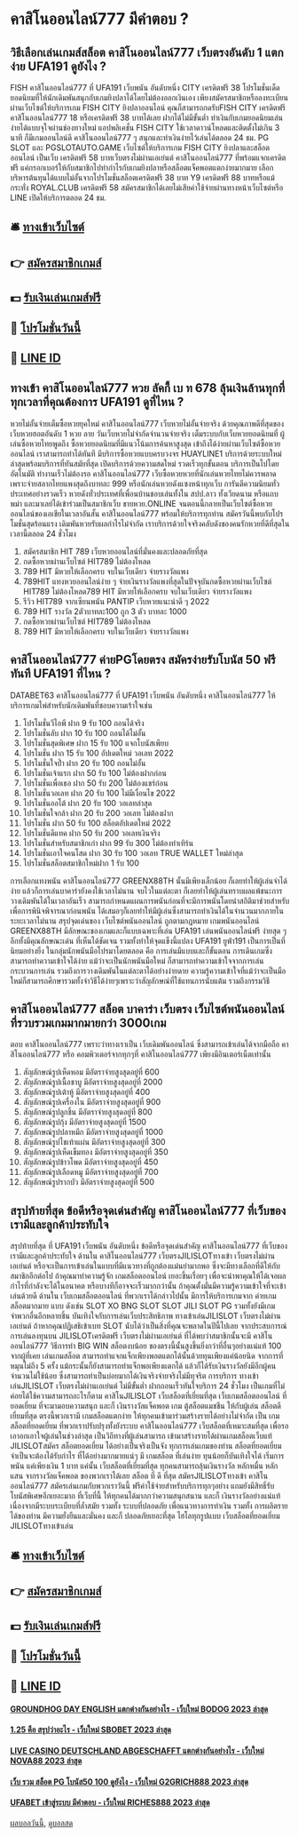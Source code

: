 # คาสิโนออนไลน์777 มีคำตอบ ?
## วิธีเลือกเล่นเกมส์สล็อต คาสิโนออนไลน์777 เว็บตรงอันดับ 1 แตกง่าย UFA191 ดูยังไง ?
FISH คาสิโนออนไลน์777 ที่ UFA191 เว็บพนัน อันดับหนึ่ง CITY เครดิตฟรี 38 โปรโมชั่นเด็ดยอดนิยมที่ให้นักเดิมพันสนุกกับเกมยิงปลาได้โดยไม่ต้องออกเงินเอง เพียงสมัครสมาชิกหรือลงทะเบียนผ่านเว็บไซต์ให้บริการเกม FISH CITY ยิงปลาออนไลน์ คุณก็สามารถกดรับFISH CITY เครดิตฟรี คาสิโนออนไลน์777 18 หรือเครดิตฟรี 38 บาทได้เลย ฝากได้ไม่มีขั้นต่ำ ทำเงินกับเกมยอดนิยมเล่นง่ายได้แบบจุใจผ่านช่องทางใหม่ แอปพลิเคชั่น FISH CITY ใช้เวลาดาวน์โหลดและติดตั้งไม่เกิน 3 นาที ก็มีเกมออนไลน์ดี คาสิโนออนไลน์777 ๆ สนุกและทำเงินง่ายไว้เล่นได้ตลอด 24 ชม.
PG SLOT และ PGSLOTAUTO.GAME เว็บไซต์ให้บริการเกม FISH CITY ยิงปลาและสล็อตออนไลน์ เป็นเว็บ เครดิตฟรี 58 บาทเว็บตรงไม่ผ่านเอเย่นต์ คาสิโนออนไลน์777 ที่พร้อมแจกเครดิตฟรี แค่กรอกเบอร์ให้กับสมาชิกไปทำกำไรกับเกมยิงปลาหรือสล็อตแจ็คพอตแตกง่ายมากมาย เลือกบริหารต้นทุนได้แบบไม่อั้นจากโปรโมชั่นสล็อตเครดิตฟรี 38 บาท Y9 เครดิตฟรี 88 บาทหรือแม้กระทั่ง ROYAL.CLUB เครดิตฟรี 58 สมัครสมาชิกได้เลยไม่เสียค่าใช้จ่ายผ่านทางหน้าเว็บไซต์หรือ LINE เปิดให้บริการตลอด 24 ชม.

## 🛎 [ทางเข้าเว็บไซต์](https://bit.ly/3SdLNi2)
## 👉 [สมัครสมาชิกเกมส์](https://bit.ly/3SdLNi2)
## 💵 [รับเงินเล่นเกมส์ฟรี](https://bit.ly/3dyRKHj)
## 👑 [โปรโมชั่นวันนี้](https://bit.ly/3dyRKHj)
## 📱 [LINE ID](https://bit.ly/3dyRKHj)

## ทางเข้า คาสิโนออนไลน์777 หวย ลัคกี้ เบ ท 678 ลุ้นเงินล้านทุกที่ทุกเวลาที่คุณต้องการ UFA191 ดูที่ไหน ?
หวยไม่อั้นจ่ายเต็มซื้อหวยยุคใหม่ คาสิโนออนไลน์777 เว็บหวยไม่อั้นจ่ายจริง ด้วยคุณภาพดีที่สุดของเว็บหวยฮอตอันดับ 1 หวย ลาย วันเว็บหวยไม่จำกัดจำนวนจ่ายจริง เต็มระบบกับเว็บหวยยอดนิยมที่ ผู้เล่นซื้อหวยไทยพูดถึง ซื้อหวยยอดนิยมที่มีแนวโน้มการค้นหาสูงสุด เข้าถึงได้ง่ายผ่านเว็บไซต์ซื้อหวยออนไลน์ เราสามารถทำได้ทันที มีบริการซื้อหวยแบบครบวงจร HUAYLINE1 บริการด้วยระบบใหม่ล่าสุดพร้อมบริการที่ทันสมัยที่สุด เปิดบริการด้วยความสดใหม่ รวดเร็วทุกขั้นตอน บริการเป็นไปโดยอัตโนมัติ ทำงานเร็วไม่ต้องรอ คาสิโนออนไลน์777 เว็บซื้อหวยหวยที่นักเล่นหวยไทยไม่ควรพลาด เพราะจ่ายสลากไทยแพงสุดถึงบาทละ 999 หรือนักเล่นหวยดังแซงหน้าทุกเว็บ การันตีความนิยมทั่วประเทศอย่างรวดเร็ว หวยดังทั่วประเทศที่เพื่อนบ้านชอบเล่นทั้งใน สปป.ลาว ทั้งเวียดนาม หรือแถบพม่า และมาเลย์ได้เข้าร่วมเป็นสมาชิกเว็บ ขายหวย.ONLINE จนตอนนี้กลายเป็นเว็บไซต์ซื้อหวยออนไลน์ของเอเชียในเวลาอันสั้น คาสิโนออนไลน์777 พร้อมให้บริการทุกท่าน สมัครวันนี้พบกับโปรโมชั่นสุดร้อนแรง เดิมพันหวยรับผลกำไรไม่จำกัด เราบริการด้วยใจจริงคลับดังของคนรักหวยที่ดีที่สุดในเวลานี้ตลอด 24 ชั่วโมง
1. สมัครสมาชิก HIT 789 เว็บหวยออนไลน์ที่มั่นคงและปลอดภัยที่สุด
2. กดซื้อหวยผ่านเว็บไซต์ HIT789 ไม่ต้องโหลด
3. 789 HIT มีหวยให้เลือกครบ จบในเว็บเดียว จ่ายรางวัลแพง
4. 789HIT แทงหวยออนไลน์ง่าย ๆ จ่ายเงินรางวัลแพงที่สุดในปัจจุบันกดซื้อหวยผ่านเว็บไซต์ HIT789 ไม่ต้องโหลด789 HIT มีหวยให้เลือกครบ จบในเว็บเดียว จ่ายรางวัลแพง
5. รีวิว HIT789 จากเซียนพนัน PANTIP เว็บหวยแนะนำดี ๆ 2022
6. 789 HIT รางวัล 2ตัวบาทละ100 ถูก 3 ตัว บาทละ 1000
7. กดซื้อหวยผ่านเว็บไซต์ HIT789 ไม่ต้องโหลด
8. 789 HIT มีหวยให้เลือกครบ จบในเว็บเดียว จ่ายรางวัลแพง

## คาสิโนออนไลน์777 ค่ายPGโดยตรง สมัครง่ายรับโบนัส 50 ฟรีทันที UFA191 ที่ไหน ?
DATABET63 คาสิโนออนไลน์777 ที่ UFA191 เว็บพนัน อันดับหนึ่ง คาสิโนออนไลน์777 ให้บริการเกมไพ่สำหรับนักเดิมพันที่ชอบความเร้าใจเช่น
1. โปรโมชั่นวีไอพี ฝาก 9 รับ 100 ถอนได้จริง
2. โปรโมชั่นลับ ฝาก 10 รับ 100 ถอนได้ไม่อั้น
3. โปรโมชั่นสุดพิเศษ ฝาก 15 รับ 100 แจกโบนัสเพียบ
4. โปรโมชั่น ฝาก 15 รับ 100 อัปเดตใหม่ วอเลท 2022
5. โปรโมชั่นใจป้ำ ฝาก 20 รับ 100 ถอนไม่อั้น
6. โปรโมชั่นเจ้าแรก ฝาก 50 รับ 100 ไม่ต้องฝากก่อน
7. โปรโมชั่นเพื่อเธอ ฝาก 50 รับ 200 ไม่ต้องแชร์ก่อน
8. โปรโมชั่นวอเลท ฝาก 20 รับ 100 ไม่มีเงื่อนไข 2022
9. โปรโมชั่นออโต้ ฝาก 20 รับ 100 วอเลทล่าสุด
10. โปรโมชั่นใจกล้า ฝาก 20 รับ 200 วอเลท ไม่ต้องฝาก
11. โปรโมชั่น ฝาก 50 รับ 100 สล็อตอัปเดตใหม่ 2022
12. โปรโมชั่นดีแทค ฝาก 50 รับ 200 วอเลทเงินจริง
13. โปรโมชั่นสำหรับสมาชิกเก่า ฝาก 99 รับ 300 ไม่ต้องทำเทิร์น
14. โปรโมชั่นเอาใจคนโสด ฝาก 30 รับ 100 วอเลท TRUE WALLET ใหม่ล่าสุด
15. โปรโมชั่นสล็อตสมาชิกใหม่ฝาก 1 รับ 100

การเลือกแทงพนัน คาสิโนออนไลน์777 GREENX88TH นั้นมีเพียงเล็กน้อย ก็เลยทำให้ผู้เล่นจำได้ง่าย แล้วก็การเล่นบาคาร่ายังคงใช้เวลาไม่นาน จบไวในแต่ละตา ก็เลยทำให้ผู้เล่นทราบผลแพ้ชนะการวางเดิมพันได้ในเวลาอันเร็ว สามารถกำหนดแผนการพนันก่อนที่จะมีการพนันโดยนำสถิติมาช่วยสำหรับเพื่อการพินิจพิจารณาก่อนพนัน ได้เสมอๆก็เลยทำให้มีผู้เล่นซึ่งสามารถทำเงินได้ในจำนวนมากภายในระยะเวลาไม่นาน สรุปจุดเด่นของ เว็บไซต์พนันออนไลน์ ถูกตามกฎหมาย
เกมพนันออนไลน์ GREENX88TH มีลักษณะของเกมและก็แบบเฉพาะที่เล่น UFA191 เล่นพนันออนไลน์ฟรี ง่ายสุด ๆอีกทั้งมีคุณลักษณะเด่น ที่เห็นได้ชัดเจน รวมทั้งทำให้จุดแข็งนี้แปลง UFA191 ยูฟ่า191 เป็นการเป็นที่นิยมอย่างยิ่ง ในกลุ่มนักพนันมือโปรมาโดยตลอด คือ การเล่นมีแบบและก็ขั้นตอน การเดินเกมซึ่งสามารถทำความเข้าใจได้ง่าย แม้ว่าจะเป็นนักพนันมือใหม่ ก็สามารถทำความเข้าใจจากการเล่น กระบวนการเล่น รวมถึงการวางเดิมพันในแต่ละตาได้อย่างง่ายดาย ความรู้ความเข้าใจที่แม้ว่าจะเป็นมือใหม่ก็สามารถศึกษารวมทั้งจำวิธีได้ง่ายๆเพราะว่าสัญลักษณ์ที่ใช้แทนการนับแต้ม รวมถึงกรรมวิธี

## คาสิโนออนไลน์777 สล็อต บาคาร่า เว็บตรง เว็บไซต์พนันออนไลน์ ที่รวบรวมเกมมากมายกว่า 3000เกม
ตอบ คาสิโนออนไลน์777 เพราะว่าทางเราเป็น เว็บเดิมพันออนไลน์ ซึ่งสามารถเข้าเล่นได้จากมือถือ คาสิโนออนไลน์777 หรือ คอมพิวเตอร์จากทุกๆที่ คาสิโนออนไลน์777 เพียงมีอินเตอร์เน็ตเท่านั้น
1. สัญลักษณ์รูปเห็ดหอม มีอัตราจ่ายสูงสุดอยู่ที่ 600
2. สัญลักษณ์รูปเนื้อชาบู มีอัตราจ่ายสูงสุดอยู่ที่ 2000
3. สัญลักษณ์รูปเต้าหู้ มีอัตราจ่ายสูงสุดอยู่ที่ 400
4. สัญลักษณ์รูปเครื่องใน มีอัตราจ่ายสูงสุดอยู่ที่ 900
5. สัญลักษณ์รูปลูกชิ้น มีอัตราจ่ายสูงสุดอยู่ที่ 800
6. สัญลักษณ์รูปกุ้ง มีอัตราจ่ายสูงสุดอยู่ที่ 1500
7. สัญลักษณ์รูปปลาหมึก มีอัตราจ่ายสูงสุดอยู่ที่ 1000
8. สัญลักษณ์รูปไชเท้าแผ่น มีอัตราจ่ายสูงสุดอยู่ที่ 300
9. สัญลักษณ์รูปเห็ดเข็มทอง มีอัตราจ่ายสูงสุดอยู่ที่ 350
10. สัญลักษณ์รูปข้าวโพด มีอัตราจ่ายสูงสุดอยู่ที่ 450
11. สัญลักษณ์รูปเลือดหมู มีอัตราจ่ายสูงสุดอยู่ที่ 700
12. สัญลักษณ์รูปรากบัว มีอัตราจ่ายสูงสุดอยู่ที่ 500

## สรุปท้ายที่สุด ข้อดีหรือจุดเด่นสำคัญ คาสิโนออนไลน์777 ที่เว็บของเรามีและลูกค้าประทับใจ
สรุปท้ายที่สุด ที่ UFA191 เว็บพนัน อันดับหนึ่ง ข้อดีหรือจุดเด่นสำคัญ คาสิโนออนไลน์777 ที่เว็บของเรามีและลูกค้าประทับใจ ด้านใน คาสิโนออนไลน์777 เว็บตรงJILISLOTทางเข้า เว็บตรงไม่ผ่านเอเย่นต์ หรือจะเป็นการเข้าเล่นในแบบที่มีแนวทางที่ถูกต้องแม่นยำมากพอ ซึ่งจะมีทางเลือกที่ดีให้กับสมาชิกอีกต่อไป ถ้าคุณมาทำความรู้จัก เกมสล็อตออนไลน์ เยอะขึ้นเรื่อยๆ เพื่อจะนำพาคุณให้ได้เจอผลกำไรที่กำลังจะได้ในอนาคต หรือบางทีก็อาจจะเร็วมากกว่านั้น ถ้าคุณตั้งมั่นมีความรู้ความเข้าใจที่จะเข้าเล่นด้วยดี ด้านใน เว็บเกมสล็อตออนไลน์ ที่พวกเราได้กล่าวไปนั้น มีการให้บริการเกมจาก ค่ายเกมสล็อตมากมาย แบบ ดังเช่น SLOT XO BNG SLOT SLOT JILI SLOT PG รวมทั้งยังมีเกมจำพวกอื่นอีกหลายชิ้น บันเทิงใจกับการเล่นเว็บประสิทธิภาพ ทางเข้าเล่นJILISLOT เว็บตรงไม่ผ่านเอเย่นต์ ถ้าหากคุณปฏิเสธิเข้าเบท SLOT นับได้ว่าเป็นสิ่งที่คุณจะพลาดในปีนี้ไปเลย
จากประสบการณ์การเล่นลงทุนบน JILISLOTเครดิตฟรี เว็บตรงไม่ผ่านเอเย่นต์ ที่ได้พบว่าสมาชิกนั้นจะมี คาสิโนออนไลน์777 วิธีการทำ BIG WIN สล็อตงบน้อย ของตรงนี้นั้นสูงขึ้นยิ่งกว่าที่อื่นๆอย่างแน่แท้ 100 จากผู้ที่เคย เล่นเกมสล็อต สามารถทำแจกแจ็กเพียงพอตแตกได้นั้นด้วยทุนเพียงแค่น้อยนิด จากการที่หมุนไม่ถึง 5 ครั้ง แม้กระนั้นก็ยังสามารถทำแจ็กพอเพียงแตกได้ แล้วก็ได้รับเงินรางวัลยังมีอีกผู้คนจำนวนไม่ใช้น้อย ซึ่งสามารถทำเป็นบ่อยมากได้เงินจริงจ่ายจริงไม่มีทุจริต การบริการ ทางเข้าเล่นJILISLOT เว็บตรงไม่ผ่านเอเย่นต์ ไม่มีขั้นต่ำ ฝากถอนเร็วทันใจบริการ 24 ชั่วโมง เป็นเกมที่ไม่ค่อยได้ใช้ความสามารถอะไรก็ตาม
คาสิโนJILISLOT เว็บสล็อตที่เยี่ยมที่สุด เว็บเกมสล็อตออนไลน์ ที่ยอดเยี่ยม ที่จะมามอบความสนุก และก็ เงินรางวัลแจ็คพอต เกม ตู้สล็อตแมชชีน ให้กับผู้เล่น สล็อตดีเยี่ยมที่สุด ตรงนี้พวกเรามี เกมสล็อตแตกง่าย ให้ทุกคนเข้ามาร่วมสร้างรายได้อย่างไม่จำกัด เป็น เกมสล็อตที่ยอดเยี่ยม ที่พวกเราปรับปรุงทั้งยังระบบ คาสิโนออนไลน์777 เว็บสล็อตที่เหมาะสมที่สุด เพื่อรอเอาอกเอาใจผู้เล่นในช่วงล่าสุด เป็นวิถีทางที่ผู้เล่นสามารถ เข้ามาสร้างรายได้ผ่านเกมสล็อตเว็บแท้ JILISLOTสมัคร สล็อตยอดเยี่ยม ได้อย่างเป็นจริงเป็นจัง ทุกการเล่นเกมของท่าน สล็อตที่ยอดเยี่ยม จำเป็นจะต้องได้รับกำไร ที่ได้อย่างมากมายแน่ๆ มี เกมสล็อต ที่เล่นง่าย ทุนน้อยก็บันเทิงใจได้ เริ่มการพนัน แค่เพียงเงิน 1 บาท แค่นั้น เว็บสล็อตที่เยี่ยมที่สุด ทุกคนสามารถลุ้นเงินรางวัล หลักหมื่น หลักแสน จากรางวัลแจ็คพอต ของพวกเราได้เลย สล็อต ที่ ดี ที่สุด สมัครJILISLOTทางเข้า คาสิโนออนไลน์777 สมัครเล่นเกมกับพวกเราวันนี้ ฟรีค่าใช้จ่ายสำหรับบริการทุกๆอย่าง แถมยังมีสิทธิ์รับโบนัสพิเศษอีกเยอะมาก ที่เว็บที่นี้ ให้ทุกคนได้มากกว่าความสนุกสนาน และก็ เงินรางวัลอย่างแน่แท้ เนื่องจากมีระบบระเบียบที่ล้ำสมัย รวมทั้ง ระบบที่ปลอดภัย เพื่อแนวทางการทำเงิน รวมทั้ง การผลิตรายได้ของท่าน มีความยั่งยืนและมั่นคง และก็ ปลอดภัยเยอะที่สุด ไฮโลทุกรูปแบบ เว็บสล็อตที่ยอดเยี่ยม JILISLOTทางเข้าเล่น

## 🛎 [ทางเข้าเว็บไซต์](https://bit.ly/3SdLNi2)
## 👉 [สมัครสมาชิกเกมส์](https://bit.ly/3SdLNi2)
## 💵 [รับเงินเล่นเกมส์ฟรี](https://bit.ly/3dyRKHj)
## 👑 [โปรโมชั่นวันนี้](https://bit.ly/3dyRKHj)
## 📱 [LINE ID](https://bit.ly/3dyRKHj)

#### [GROUNDHOG DAY ENGLISH แตกต่างกันอย่างไร - เว็บใหม่ BODOG 2023 ล่าสุด](https://atom.io/themes/groundhog%20day%20english%20แตกต่างกันอย่างไร%20-%20เว็บใหม่%20bodog%202023%20ล่าสุด)
#### [1.25 คือ สรุปว่าอะไร - เว็บใหม่ SBOBET 2023 ล่าสุด](https://atom.io/themes/1.25%20คือ%20สรุปว่าอะไร%20-%20เว็บใหม่%20sbobet%202023%20ล่าสุด)
#### [LIVE CASINO DEUTSCHLAND ABGESCHAFFT แตกต่างกันอย่างไร - เว็บใหม่ NOVA88 2023 ล่าสุด](https://atom.io/themes/live%20casino%20deutschland%20abgeschafft%20แตกต่างกันอย่างไร%20-%20เว็บใหม่%20nova88%202023%20ล่าสุด)
#### [เว็บ รวม สล็อต PG โบนัส50 100 ดูยังไง - เว็บใหม่ G2GRICH888 2023 ล่าสุด](https://atom.io/themes/เว็บ%20รวม%20สล็อต%20pg%20โบนัส50%20100%20ดูยังไง%20-%20เว็บใหม่%20g2grich888%202023%20ล่าสุด)
#### [UFABET เข้าสู่ระบบ มีคำตอบ - เว็บใหม่ RICHES888 2023 ล่าสุด](https://atom.io/themes/ufabet%20เข้าสู่ระบบ%20มีคำตอบ%20-%20เว็บใหม่%20riches888%202023%20ล่าสุด)

[ผลบอลวันนี้](https://siamsport.tv "ผลบอลวันนี้"), [ดูบอลสด](https://siamsport.tv/ดูบอลสด "ดูบอลสด")